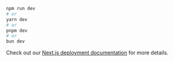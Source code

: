 


```bash
npm run dev
# or
yarn dev
# or
pnpm dev
# or
bun dev
```




Check out our [Next.js deployment documentation](https://nextjs.org/docs/deployment) for more details.
